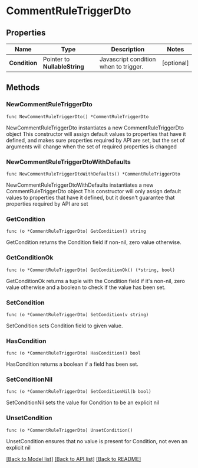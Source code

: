 # CommentRuleTriggerDto

## Properties

Name | Type | Description | Notes
------------ | ------------- | ------------- | -------------
**Condition** | Pointer to **NullableString** | Javascript condition when to trigger. | [optional] 

## Methods

### NewCommentRuleTriggerDto

`func NewCommentRuleTriggerDto() *CommentRuleTriggerDto`

NewCommentRuleTriggerDto instantiates a new CommentRuleTriggerDto object
This constructor will assign default values to properties that have it defined,
and makes sure properties required by API are set, but the set of arguments
will change when the set of required properties is changed

### NewCommentRuleTriggerDtoWithDefaults

`func NewCommentRuleTriggerDtoWithDefaults() *CommentRuleTriggerDto`

NewCommentRuleTriggerDtoWithDefaults instantiates a new CommentRuleTriggerDto object
This constructor will only assign default values to properties that have it defined,
but it doesn't guarantee that properties required by API are set

### GetCondition

`func (o *CommentRuleTriggerDto) GetCondition() string`

GetCondition returns the Condition field if non-nil, zero value otherwise.

### GetConditionOk

`func (o *CommentRuleTriggerDto) GetConditionOk() (*string, bool)`

GetConditionOk returns a tuple with the Condition field if it's non-nil, zero value otherwise
and a boolean to check if the value has been set.

### SetCondition

`func (o *CommentRuleTriggerDto) SetCondition(v string)`

SetCondition sets Condition field to given value.

### HasCondition

`func (o *CommentRuleTriggerDto) HasCondition() bool`

HasCondition returns a boolean if a field has been set.

### SetConditionNil

`func (o *CommentRuleTriggerDto) SetConditionNil(b bool)`

 SetConditionNil sets the value for Condition to be an explicit nil

### UnsetCondition
`func (o *CommentRuleTriggerDto) UnsetCondition()`

UnsetCondition ensures that no value is present for Condition, not even an explicit nil

[[Back to Model list]](../README.md#documentation-for-models) [[Back to API list]](../README.md#documentation-for-api-endpoints) [[Back to README]](../README.md)


